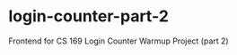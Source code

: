 login-counter-part-2
====================

Frontend for CS 169 Login Counter Warmup Project (part 2)
